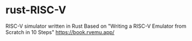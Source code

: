 # rust-RISC-V
RISC-V simulator written in Rust
Based on "Writing a RISC-V Emulator from Scratch in 10 Steps"
https://book.rvemu.app/
